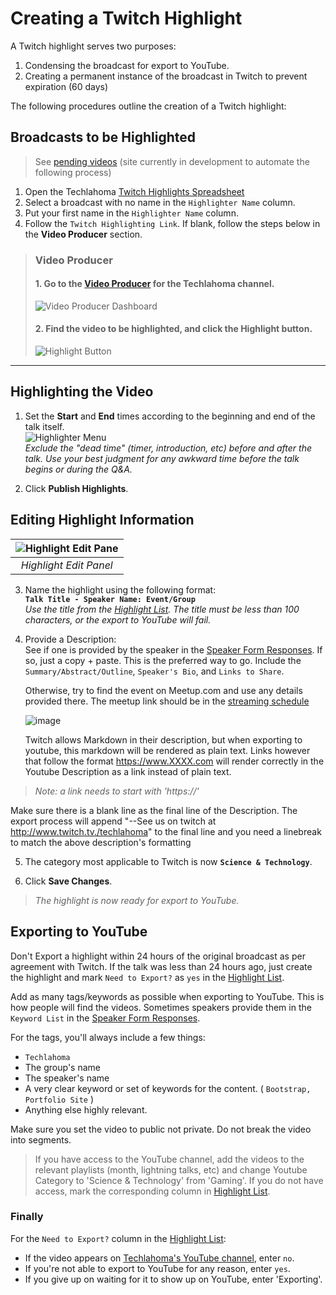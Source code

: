 # Creating a Twitch Highlight
A Twitch highlight serves two purposes: 
1. Condensing the broadcast for export to YouTube.
2. Creating a permanent instance of the broadcast in Twitch to prevent expiration (60 days)

The following procedures outline the creation of a Twitch highlight:

## Broadcasts to be Highlighted
> See [pending videos](https://twitch-video-manager.herokuapp.com/pending) (site currently in development to automate the following process)
1. Open the Techlahoma [Twitch Highlights Spreadsheet](https://docs.google.com/spreadsheets/d/1cJqVigTtYIMWPtaYsagYzyYBV1EHO1HTTjpYIt_9Nag)
1. Select a broadcast with no name in the `Highlighter Name` column.
1. Put your first name in the `Highlighter Name` column.
1. Follow the `Twitch Highlighting Link`. If blank, follow the steps below in the **Video Producer** section.

> ### Video Producer
> #### 1. Go to the [Video Producer](https://www.twitch.tv/techlahoma/manager) for the Techlahoma channel.
> 
> ![Video Producer Dashboard](https://raw.githubusercontent.com/techlahoma/broadcasting/master/TwitchHighlighting/Dashboard.PNG)
> 
> #### 2. Find the video to be highlighted, and click the **Highlight** button.
> 
> ![Highlight Button](https://raw.githubusercontent.com/techlahoma/broadcasting/master/TwitchHighlighting/Highlight%20Button.PNG)

---

## Highlighting the Video

1. Set the **Start** and **End** times according to the beginning and end of the talk itself.  
![Highlighter Menu](https://raw.githubusercontent.com/techlahoma/broadcasting/master/TwitchHighlighting/Highlighter%20Menu.PNG)  
*Exclude the "dead time" (timer, introduction, etc) before and after the talk. Use your best judgment for any awkward time before the talk begins or during the Q&A.*

2. Click **Publish Highlights**.

## Editing Highlight Information 
 
| ![Highlight Edit Pane](https://raw.githubusercontent.com/techlahoma/broadcasting/master/TwitchHighlighting/Edit%20Highlight.PNG) |
|:-:|
| *Highlight Edit Panel* |  

3. Name the highlight using the following format:  
**`Talk Title - Speaker Name: Event/Group`**  
*Use the title from the [Highlight List](https://docs.google.com/spreadsheets/d/1cJqVigTtYIMWPtaYsagYzyYBV1EHO1HTTjpYIt_9Nag). The title must be less than 100 characters, or the export to YouTube will fail.*

4. Provide a Description:   
See if one is provided by the speaker in the [Speaker Form Responses](https://docs.google.com/spreadsheets/d/10d-1TowAgA2WIqUawxwet9GRmhd2XI8zKxREzxqOuyY/). If so, just a copy + paste. This is the preferred way to go. Include the `Summary/Abstract/Outline`, `Speaker's Bio`, and `Links to Share`.  
  
   Otherwise, try to find the event on Meetup.com and use any details provided there. The meetup link should be in the [streaming schedule](https://docs.google.com/spreadsheets/d/1Ga72YMOD5V038D_4GFYggbuVF-JDu3rOPxHHPaNHu-E/edit#gid=537074142)

   ![image](https://user-images.githubusercontent.com/954596/32418141-e38ceb7e-c229-11e7-8aee-db87bc569737.png)

   Twitch allows Markdown in their description, but when exporting to youtube, this markdown will be rendered as plain text.  Links however that follow the format https://www.XXXX.com will render correctly in the Youtube Description as a link instead of plain text. 
> *Note: a link needs to start with 'https://'*
   
   Make sure there is a blank line as the final line of the Description. The export process will append "--See us on twitch at http://www.twitch.tv./techlahoma" to the final line and you need a linebreak to match the above description's formatting 
   
5. The category most applicable to Twitch is now **`Science & Technology`**.

6. Click **Save Changes**.

> *The highlight is now ready for export to YouTube.*

## Exporting to YouTube

Don't Export a highlight within 24 hours of the original broadcast as per agreement with Twitch. If the talk was less than 24 hours ago, just create the highlight and mark `Need to Export?` as `yes` in the [Highlight List](https://docs.google.com/spreadsheets/d/1cJqVigTtYIMWPtaYsagYzyYBV1EHO1HTTjpYIt_9Nag).

Add as many tags/keywords as possible when exporting to YouTube. This is how people will find the videos. Sometimes speakers provide them in the `Keyword List` in the [Speaker Form Responses](https://docs.google.com/spreadsheets/d/10d-1TowAgA2WIqUawxwet9GRmhd2XI8zKxREzxqOuyY/).

For the tags, you'll always include a few things:
* `Techlahoma`
* The group's name
* The speaker's name
* A very clear keyword or set of keywords for the content. ( `Bootstrap, Portfolio Site` )
* Anything else highly relevant.

Make sure you set the video to public not private. 
Do not break the video into segments.
 
> If you have access to the YouTube channel, add the videos to the relevant playlists (month, lightning talks, etc) and change Youtube Category to 'Science & Technology' from 'Gaming'. If you do not have access, mark the corresponding column in [Highlight List](https://docs.google.com/spreadsheets/d/1cJqVigTtYIMWPtaYsagYzyYBV1EHO1HTTjpYIt_9Nag).

### Finally

For the `Need to Export?` column in the [Highlight List](https://docs.google.com/spreadsheets/d/1cJqVigTtYIMWPtaYsagYzyYBV1EHO1HTTjpYIt_9Nag):
* If the video appears on [Techlahoma's YouTube channel](https://youtube.com/techlahoma), enter `no`. 
* If you're not able to export to YouTube for any reason, enter `yes`.
* If you give up on waiting for it to show up on YouTube, enter 'Exporting'.